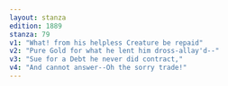 ```yaml
---
layout: stanza
edition: 1889
stanza: 79
v1: "What! from his helpless Creature be repaid"
v2: "Pure Gold for what he lent him dross-allay'd--"
v3: "Sue for a Debt he never did contract,"
v4: "And cannot answer--Oh the sorry trade!"
---
```

